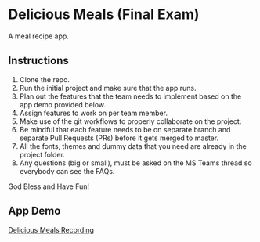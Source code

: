 # Delicious Meals (Final Exam)

A meal recipe app.

## Instructions

1) Clone the repo.
2) Run the initial project and make sure that the app runs.
3) Plan out the features that the team needs to implement based on the app demo provided below.
4) Assign features to work on per team member.
5) Make use of the git workflows to properly collaborate on the project.
6) Be mindful that each feature needs to be on separate branch and separate Pull Requests (PRs) before it gets merged to master.
7) All the fonts, themes and dummy data that you need are already in the project folder.
8) Any questions (big or small), must be asked on the MS Teams thread so everybody can see the FAQs.

God Bless and Have Fun!

## App Demo

[Delicious Meals Recording](https://drive.google.com/file/d/1q2sAVhatfunvZGAxt1pcCfZff_sRMnk2/view?usp=sharing)
